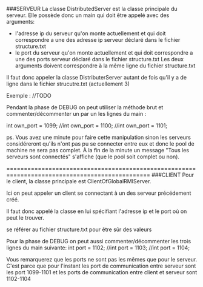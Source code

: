 ###SERVEUR
La classe DistributedServer est la classe principale du serveur. Elle possède donc un main qui doit être appelé avec des arguments:

- l'adresse ip du serveur qu'on monte actuellement et qui doit correspondre a une des adresse ip serveur déclaré dans le fichier structure.txt
- le port du serveur qu'on monte actuellement et qui doit correspondre a une des ports serveur déclaré dans le fichier structure.txt
Les deux arguments doivent correspondre à la même ligne du fichier structure.txt

Il faut donc appeler la classe DistributerServer autant de fois qu'il y a de ligne dans le fichier strucutre.txt (actuellement 3)

Exemple :
//TODO

Pendant la phase de DEBUG on peut utiliser la méthode brut et commenter/décommenter un par un les lignes du main :

int own_port = 1099;
//int own_port = 1100;
//int own_port = 1101;

ps. Vous avez une minute pour faire cette manipulation sinon les serveurs considéreront qu'ils n'ont pas pu se connecter entre eux et donc le pool de machine ne sera pas complet. À la fin de la minute un message "Tous les serveurs sont connectés" s'affiche (que le pool soit complet ou non).

===============================================================================================
###CLIENT
Pour le client, la classe principale est ClientOfGlobalRMIServer.

Ici on peut appeler un client se connectant à un des serveur précédement créé.

Il faut donc appelé la classe en lui spécifiant l'adresse ip et le port où on peut le trouver.

se référer au fichier structure.txt pour être sûr des valeurs

Pour la phase de DEBUG on peut aussi commenter/décommenter les trois lignes du main suivante:
int port = 1102;
//int port = 1103;
//int port = 1104;

Vous remarquerez que les ports ne sont pas les mêmes que pour le serveur. C'est parce que pour l'instant les port de communication entre serveur sont les port 1099-1101 et les ports de communication entre client et serveur sont 1102-1104